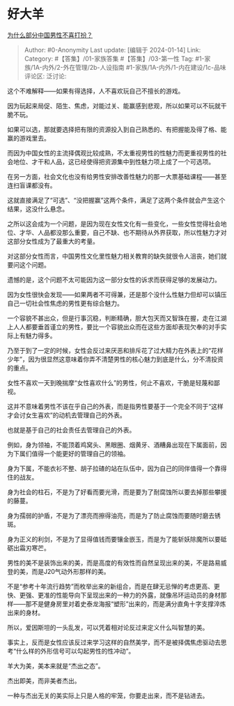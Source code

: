# 好大羊
[为什么部分中国男性不喜打扮？](https://www.zhihu.com/question/52757868/answer/3361265856)

> Author: #0-Anonymity
> Last update: [编辑于 2024-01-14]
> Link:
> Category: #【答集】/01-家族答集  #【答集】/03-第一性
> Tag: #1-家族/1A-内外/2-外在管理/2b-人设指南 #1-家族/1A-内外/1-内在建设/1c-品味 
> 评论区:
> 泛讨论:

这个不难解释——如果有得选择，人不喜欢玩自己不擅长的游戏。

因为玩起来局促、陌生、焦虑，对能过关、能赢感到悲观，所以如果可以不玩就干脆不玩。

如果可以选，那就要选择把有限的资源投入到自己熟悉的、有把握能及得了格、能赢的游戏里去。

而因为中国女性的主流择偶观比较成熟，不太重视男性的性魅力而更重视男性的社会地位、才干和人品，这已经使得把资源集中到性魅力项上成了一个可选项。

在另一方面，社会文化也没有给男性安排改善性魅力的那一大票基础课程——甚至连扫盲课都没有。

这就直接满足了“可选”、“没把握赢”这两个条件，满足了这两个条件就会产生这个结果，这没什么悬念。

之所以这会成为一个问题，是因为现在女性文化有一些变化，一些女性觉得社会地位、才华、人品都没那么重要，自己不缺、也不期待从外界获取，所以性魅力才对这部分女性成为了最重大的考量。

对这部分女性而言，中国男性文化里性魅力相关教育的缺失就很令人沮丧，她们就要问这个问题。

遗憾的是，这个问题不太可能因为这一部分女性的诉求而获得足够的发展动力。

因为女性很快会发现——如果两者不可得兼，还是那个没什么性魅力但却可以镇压自己一切社会性焦虑的男性更有综合魅力。

一个容貌不甚出众，但是行事沉稳，判断精确，胆大包天而又智珠在握，走在江湖上人人都要垂首谨立的男性，要比一个容貌出众而在这些方面却表现欠奉的对手实际上有魅力得多。

乃至于到了一定的时候，女性会反过来厌恶和排斥花了过大精力在外表上的“花样少年”，因为很显然这意味着你弄不清楚男性的核心魅力到底是什么，分不清投资的重点。

女性不喜欢一天到晚揣摩“女性喜欢什么”的男性，何止不喜欢，干脆是轻蔑和鄙视。

这并不意味着男性不该在乎自己的外表，而是指男性要基于一个完全不同于“这样才会讨女生喜欢”的动机去管理自己的外表。

也就是基于自己的社会责任去管理自己的外表。

例如，身为领袖，不能顶着鸡窝头、黑眼圈、烟黄牙、酒糟鼻出现在下属面前，因为下属们值得一个能更好的管理自己的领袖。

身为下属，不能衣衫不整、胡子拉碴的站在队伍中，因为自己的同伴值得一个靠得住的战友。

身为社会的柱石，不是为了好看而要光滑，而是要为了耐腐蚀所以要去掉那些攀援的藤蔓。

身为孺弱的护盾，不是为了漂亮而擦得油亮，而是为了防止腐蚀而要随时磨去锈斑。

身为正义的利剑，不是为了显得值钱而要镶金嵌玉，而是为了能斩妖除魔所以要砥砺出霜刃寒芒。

男性的美不是装饰出来的美，而是高度的有效性而自然呈现出来的美，不是路易威登的美，而是J20气动外形那样的美。

不是“参考十年流行趋势”而枚举出来的新组合，而是在肆无忌惮的考虑更高、更快、更强、更准的性能导向下呈现出来的一种力的外露，就像吊环运动员的身材那样——那不是健身房里对着史泰龙海报“塑形”出来的，而是满分直角十字支撑淬炼出来的身材。

所以，爱因斯坦的一头乱发，可以凭着相对论反过来定义什么叫智慧的美。

事实上，反而是女性应该反过来学习这样的自然美学，而不是被择偶焦虑驱动去思考“什么样的外形信号可以勾起男性的性冲动”。

羊大为美，美本来就是“杰出之态”。

杰出即美，而非美者杰出。

一种与杰出无关的美实际上只是人格的牢笼，你要走出来，而不是钻进去。

